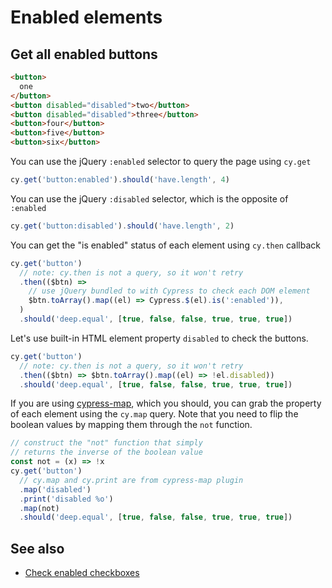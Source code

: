 # Enabled elements

## Get all enabled buttons

<!-- fiddle Get all enabled buttons -->

```html
<button>
  one
</button>
<button disabled="disabled">two</button>
<button disabled="disabled">three</button>
<button>four</button>
<button>five</button>
<button>six</button>
```

You can use the jQuery `:enabled` selector to query the page using `cy.get`

```js
cy.get('button:enabled').should('have.length', 4)
```

You can use the jQuery `:disabled` selector, which is the opposite of `:enabled`

```js
cy.get('button:disabled').should('have.length', 2)
```

You can get the "is enabled" status of each element using `cy.then` callback

```js
cy.get('button')
  // note: cy.then is not a query, so it won't retry
  .then(($btn) =>
    // use jQuery bundled to with Cypress to check each DOM element
    $btn.toArray().map((el) => Cypress.$(el).is(':enabled')),
  )
  .should('deep.equal', [true, false, false, true, true, true])
```

Let's use built-in HTML element property `disabled` to check the buttons.

```js
cy.get('button')
  // note: cy.then is not a query, so it won't retry
  .then(($btn) => $btn.toArray().map((el) => !el.disabled))
  .should('deep.equal', [true, false, false, true, true, true])
```

If you are using [cypress-map](https://github.com/bahmutov/cypress-map), which you should, you can grab the property of each element using the `cy.map` query. Note that you need to flip the boolean values by mapping them through the `not` function.

```js
// construct the "not" function that simply
// returns the inverse of the boolean value
const not = (x) => !x
cy.get('button')
  // cy.map and cy.print are from cypress-map plugin
  .map('disabled')
  .print('disabled %o')
  .map(not)
  .should('deep.equal', [true, false, false, true, true, true])
```

<!-- fiddle-end -->

## See also

- [Check enabled checkboxes](./check-enabled-checkboxes.md)
